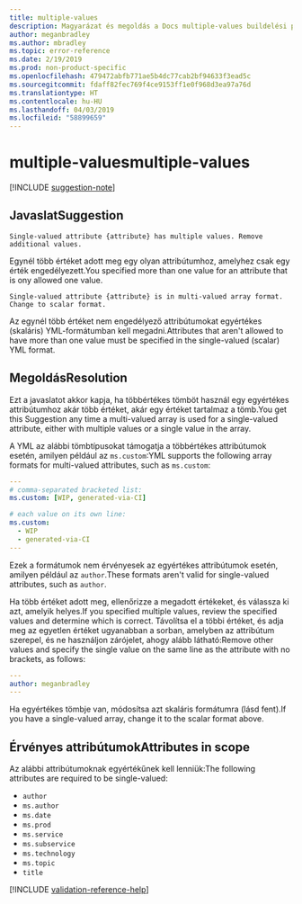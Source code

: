 ```yaml
---
title: multiple-values
description: Magyarázat és megoldás a Docs multiple-values buildelési problémájára
author: meganbradley
ms.author: mbradley
ms.topic: error-reference
ms.date: 2/19/2019
ms.prod: non-product-specific
ms.openlocfilehash: 479472abfb771ae5b4dc77cab2bf94633f3ead5c
ms.sourcegitcommit: fdaff82fec769f4ce9153ff1e0f968d3ea97a76d
ms.translationtype: HT
ms.contentlocale: hu-HU
ms.lasthandoff: 04/03/2019
ms.locfileid: "58899659"
---
```

# <a name="multiple-values"></a><span data-ttu-id="11c95-103">multiple-values</span><span class="sxs-lookup"><span data-stu-id="11c95-103">multiple-values</span></span>

[!INCLUDE [suggestion-note](includes/suggestion-note.md)]

## <a name="suggestion"></a><span data-ttu-id="11c95-104">Javaslat</span><span class="sxs-lookup"><span data-stu-id="11c95-104">Suggestion</span></span>

`Single-valued attribute {attribute} has multiple values. Remove additional values.`

<span data-ttu-id="11c95-105">Egynél több értéket adott meg egy olyan attribútumhoz, amelyhez csak egy érték engedélyezett.</span><span class="sxs-lookup"><span data-stu-id="11c95-105">You specified more than one value for an attribute that is ony allowed one value.</span></span>

`Single-valued attribute {attribute} is in multi-valued array format. Change to scalar format.`

<span data-ttu-id="11c95-106">Az egynél több értéket nem engedélyező attribútumokat egyértékes (skaláris) YML-formátumban kell megadni.</span><span class="sxs-lookup"><span data-stu-id="11c95-106">Attributes that aren't allowed to have more than one value must be specified in the single-valued (scalar) YML format.</span></span>

## <a name="resolution"></a><span data-ttu-id="11c95-107">Megoldás</span><span class="sxs-lookup"><span data-stu-id="11c95-107">Resolution</span></span>

<span data-ttu-id="11c95-108">Ezt a javaslatot akkor kapja, ha többértékes tömböt használ egy egyértékes attribútumhoz akár több értéket, akár egy értéket tartalmaz a tömb.</span><span class="sxs-lookup"><span data-stu-id="11c95-108">You get this Suggestion any time a multi-valued array is used for a single-valued attribute, either with multiple values or a single value in the array.</span></span>

<span data-ttu-id="11c95-109">A YML az alábbi tömbtípusokat támogatja a többértékes attribútumok esetén, amilyen például az `ms.custom`:</span><span class="sxs-lookup"><span data-stu-id="11c95-109">YML supports the following array formats for multi-valued attributes, such as `ms.custom`:</span></span>

```yml
---
# comma-separated bracketed list:
ms.custom: [WIP, generated-via-CI]

# each value on its own line:
ms.custom:
  - WIP
  - generated-via-CI
---
```

<span data-ttu-id="11c95-110">Ezek a formátumok nem érvényesek az egyértékes attribútumok esetén, amilyen például az `author`.</span><span class="sxs-lookup"><span data-stu-id="11c95-110">These formats aren't valid for single-valued attributes, such as `author`.</span></span>

<span data-ttu-id="11c95-111">Ha több értéket adott meg, ellenőrizze a megadott értékeket, és válassza ki azt, amelyik helyes.</span><span class="sxs-lookup"><span data-stu-id="11c95-111">If you specified multiple values, review the specified values and determine which is correct.</span></span> <span data-ttu-id="11c95-112">Távolítsa el a többi értéket, és adja meg az egyetlen értéket ugyanabban a sorban, amelyben az attribútum szerepel, és ne használjon zárójelet, ahogy alább látható:</span><span class="sxs-lookup"><span data-stu-id="11c95-112">Remove other values and specify the single value on the same line as the attribute with no brackets, as follows:</span></span>

```yml
---
author: meganbradley
---
```

<span data-ttu-id="11c95-113">Ha egyértékes tömbje van, módosítsa azt skaláris formátumra (lásd fent).</span><span class="sxs-lookup"><span data-stu-id="11c95-113">If you have a single-valued array, change it to the scalar format above.</span></span>

## <a name="attributes-in-scope"></a><span data-ttu-id="11c95-114">Érvényes attribútumok</span><span class="sxs-lookup"><span data-stu-id="11c95-114">Attributes in scope</span></span>

<span data-ttu-id="11c95-115">Az alábbi attribútumoknak egyértékűnek kell lenniük:</span><span class="sxs-lookup"><span data-stu-id="11c95-115">The following attributes are required to be single-valued:</span></span>

- `author`
- `ms.author`
- `ms.date`
- `ms.prod`
- `ms.service`
- `ms.subservice`
- `ms.technology`
- `ms.topic`
- `title`

<!--make sure to add this file to your includes folder and verify the path-->
[!INCLUDE [validation-reference-help](includes/validation-reference-help.md)]

